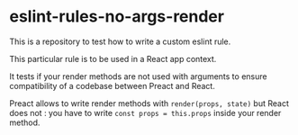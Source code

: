 # eslint-rules-no-args-render

This is a repository to test how to write a custom eslint rule.

This particular rule is to be used in a React app context.

It tests if your render methods are not used with arguments to ensure
compatibility of a codebase between Preact and React.

Preact allows to write render methods with `render(props, state)` but
React does not : you have to write `const props = this.props` inside
your render method. 
